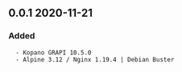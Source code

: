 ## 0.0.1 2020-11-21 <dave at tiredofit dot ca>

   ### Added
      - Kopano GRAPI 10.5.0
      - Alpine 3.12 / Nginx 1.19.4 | Debian Buster



